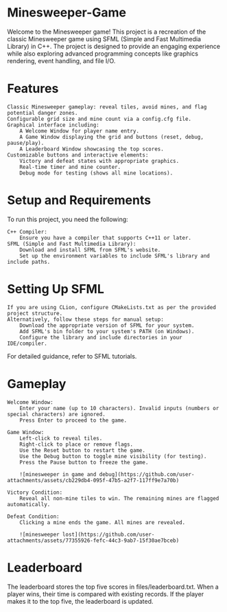 # Minesweeper-Game
Welcome to the Minesweeper game! This project is a recreation of the classic Minesweeper game using SFML (Simple and Fast Multimedia Library) in C++. The project is designed to provide an engaging experience while also exploring advanced programming concepts like graphics rendering, event handling, and file I/O.

# Features

    Classic Minesweeper gameplay: reveal tiles, avoid mines, and flag potential danger zones.
    Configurable grid size and mine count via a config.cfg file.
    Graphical interface including:
        A Welcome Window for player name entry.
        A Game Window displaying the grid and buttons (reset, debug, pause/play).
        A Leaderboard Window showcasing the top scores.
    Customizable buttons and interactive elements:
        Victory and defeat states with appropriate graphics.
        Real-time timer and mine counter.
        Debug mode for testing (shows all mine locations).
        
# Setup and Requirements
To run this project, you need the following:

    C++ Compiler:
        Ensure you have a compiler that supports C++11 or later.
    SFML (Simple and Fast Multimedia Library):
        Download and install SFML from SFML's website.
        Set up the environment variables to include SFML's library and include paths.

# Setting Up SFML

    If you are using CLion, configure CMakeLists.txt as per the provided project structure.
    Alternatively, follow these steps for manual setup:
        Download the appropriate version of SFML for your system.
        Add SFML's bin folder to your system's PATH (on Windows).
        Configure the library and include directories in your IDE/compiler.

For detailed guidance, refer to SFML tutorials.

# Gameplay

    Welcome Window:
        Enter your name (up to 10 characters). Invalid inputs (numbers or special characters) are ignored.
        Press Enter to proceed to the game.

    Game Window:
        Left-click to reveal tiles.
        Right-click to place or remove flags.
        Use the Reset button to restart the game.
        Use the Debug button to toggle mine visibility (for testing).
        Press the Pause button to freeze the game.

        ![minesweeper in game and debug](https://github.com/user-attachments/assets/cb229db4-095f-47b5-a2f7-117ff9e7a70b)

    Victory Condition:
        Reveal all non-mine tiles to win. The remaining mines are flagged automatically.

    Defeat Condition:
        Clicking a mine ends the game. All mines are revealed.

        ![minesweeper lost](https://github.com/user-attachments/assets/77355926-fefc-44c3-9ab7-15f30ae7bceb)

# Leaderboard

The leaderboard stores the top five scores in files/leaderboard.txt. When a player wins, their time is compared with existing records. If the player makes it to the top five, the leaderboard is updated.

